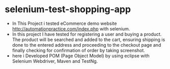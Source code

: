 # selenium-test-shopping-app
- In This Project i tested eCommerce demo website  http://automationpractice.com/index.php with selenium. 
- In this project I have tested for registering a user and buying a product. The product will be searched and added to the cart, ensuring shipping is done to the entered address and proceeding to the checkout page and finally checking for confirmation of order by taking screenshot.
- here i Developed POM (Page Object Model) by using eclipse with Selenium Webdriver, Maven and TestNg.
